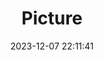 ---
weight: 1
images:
- /images/edited/75.jpeg
title: Picture
date: 2023-12-07 22:11:41
tags: [luminar neo,work,24-70mm F2.8 DG DN | Art 019,ILCE-7M3,25.1,vase]
---